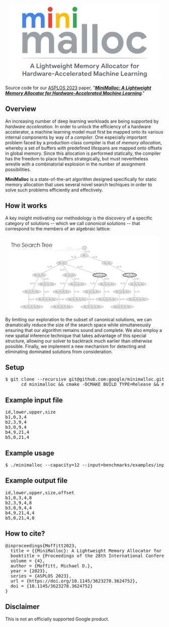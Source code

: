 <p align="center">
<img src="img/minimalloc.png">
</p>

Source code for our [ASPLOS 2023](https://www.asplos-conference.org/asplos2023/) paper, "***[MiniMalloc: A Lightweight Memory Allocator for Hardware-Accelerated Machine Learning](https://doi.org/10.1145/3623278.3624752)***."

## Overview

An increasing number of deep learning workloads are being supported by *hardware acceleration*.  In order to unlock the efficiency of a hardware accelerator, a machine learning model must first be mapped onto its various internal components by way of a *compiler*.  One especially important problem faced by a production-class compiler is that of *memory allocation*, whereby a set of buffers with predefined lifespans are mapped onto offsets in global memory.  Since this allocation is performed statically, the compiler has the freedom to place buffers strategically, but must nevertheless wrestle with a combinatorial explosion in the number of assignment possibilities.

**MiniMalloc** is a state-of-the-art algorithm designed specifically for static memory allocation that uses several novel search techiques in order to solve such problems efficiently and effectively.

## How it works

A key insight motivating our methodology is the discovery of a specific category of solutions -- which we call *canonical solutions* -- that correspond to the members of an algebraic lattice:

<p align="center">
<img src="img/lattice.gif">
</p>

By limiting our exploration to the subset of canonical solutions, we can dramatically reduce the size of the search space while simultaneously ensuring that our algorithm remains sound and complete.  We also employ a new spatial inference technique that takes advantage of this special structure, allowing our solver to backtrack much earlier than otherwise possible.  Finally, we implement a new mechanism for detecting and eliminating dominated solutions from consideration.

## Setup

<pre>
$ git clone --recursive git@github.com:google/minimalloc.git && \
      cd minimalloc && cmake -DCMAKE_BUILD_TYPE=Release && make
</pre>

## Example input file

<pre>
id,lower,upper,size
b1,0,3,4
b2,3,9,4
b3,0,9,4
b4,9,21,4
b5,0,21,4
</pre>

## Example usage

<pre>
$ ./minimalloc --capacity=12 --input=benchmarks/examples/input.12.csv --output=output.12.csv
</pre>

## Example output file

<pre>
id,lower,upper,size,offset
b1,0,3,4,8
b2,3,9,4,8
b3,0,9,4,4
b4,9,21,4,4
b5,0,21,4,0
</pre>

## How to cite?

<pre>
@inproceedings{Moffitt2023,
  title = {{MiniMalloc}: A Lightweight Memory Allocator for Hardware-Accelerated Machine Learning},
  booktitle = {Proceedings of the 28th International Conference on Architectural Support for Programming Languages and Operating Systems},
  volume = {4},
  author = {Moffitt, Michael D.},
  year = {2023},
  series = {ASPLOS 2023},
  url = {https://doi.org/10.1145/3623278.3624752},
  doi = {10.1145/3623278.3624752}
}
</pre>

## Disclaimer

This is not an officially supported Google product.
